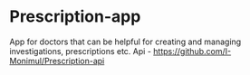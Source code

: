 # Prescription-app

App for doctors that can be helpful for creating and managing investigations, prescriptions etc.
Api - https://github.com/I-Monimul/Prescription-api
